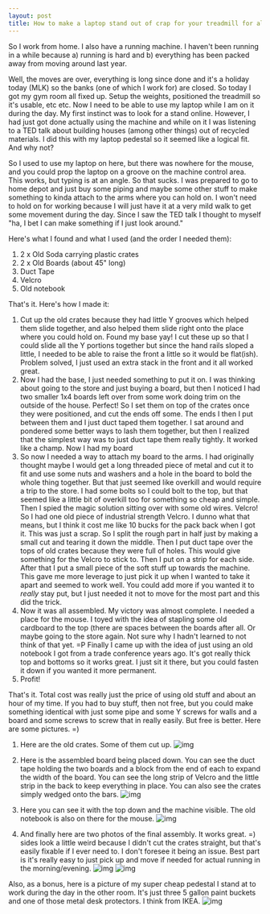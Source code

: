 ```yaml
---
layout: post
title: How to make a laptop stand out of crap for your treadmill for almost free =)
---
```


So I work from home. I also have a running machine. I haven't been running in a while because a) running is hard and b) everything has been packed away from moving around last year.

Well, the moves are over, everything is long since done and it's a holiday today (MLK) so the banks (one of which I work for) are closed. So today I got my gym room all fixed up. Setup the weights, positioned the treadmill so it's usable, etc etc. Now I need to be able to use my laptop while I am on it during the day. My first instinct was to look for a stand online. However, I had just got done actually using the machine and while on it I was listening to a TED talk about building houses (among other things) out of recycled materials. I did this with my laptop pedestal so it seemed like a logical fit. And why not?

So I used to use my laptop on here, but there was nowhere for the mouse, and you could prop the laptop on a groove on the machine control area. This works, but typing is at an angle. So that sucks. I was prepared to go to home depot and just buy some piping and maybe some other stuff to make something to kinda attach to the arms where you can hold on. I won't need to hold on for working because I will just have it at a very mild walk to get some movement during the day. Since I saw the TED talk I thought to myself "ha, I bet I can make something if I just look around."

Here's what I found and what I used (and the order I needed them):

1. 2 x Old Soda carrying plastic crates
2. 2 x Old Boards (about 45" long)
3. Duct Tape
4. Velcro
5. Old notebook

That's it. Here's how I made it:

1. Cut up the old crates because they had little Y grooves which helped them slide together, and also helped them slide right onto the place where you could hold on. Found my base yay! I cut these up so that I could slide all the Y portions together but since the hand rails sloped a little, I needed to be able to raise the front a little so it would be flat(ish). Problem solved, I just used an extra stack in the front and it all worked great.
2. Now I had the base, I just needed something to put it on. I was thinking about going to the store and just buying a board, but then I noticed I had two smaller 1x4 boards left over from some work doing trim on the outside of the house. Perfect! So I set them on top of the crates once they were positioned, and cut the ends off some. The ends I then I put between them and I just duct taped them together. I sat around and pondered some better ways to lash them together, but then I realized that the simplest way was to just duct tape them really tightly. It worked like a champ. Now I had my board
3. So now I needed a way to attach my board to the arms. I had originally thought maybe I would get a long threaded piece of metal and cut it to fit and use some nuts and washers and a hole in the board to bold the whole thing together. But that just seemed like overkill and would require a trip to the store. I had some bolts so I could bolt to the top, but that seemed like a little bit of overkill too for something so cheap and simple. Then I spied the magic solution sitting over with some old wires. Velcro! So I had one old piece of industrial strength Velcro. I dunno what that means, but I think it cost me like 10 bucks for the pack back when I got it. This was just a scrap. So I split the rough part in half just by making a small cut and tearing it down the middle. Then I put duct tape over the tops of old crates because they were full of holes. This would give something for the Velcro to stick to. Then I put on a strip for each side. After that I put a small piece of the soft stuff up towards the machine. This gave me more leverage to just pick it up when I wanted to take it apart and seemed to work well. You could add more if you wanted it to *really* stay put, but I just needed it not to move for the most part and this did the trick.
4. Now it was all assembled. My victory was almost complete. I needed a place for the mouse. I toyed with the idea of stapling some old cardboard to the top (there are spaces between the boards after all. Or maybe going to the store again. Not sure why I hadn't learned to not think of that yet. =P Finally I came up with the idea of just using an old notebook I got from a trade conference years ago. It's got really thick top and bottoms so it works great. I just sit it there, but you could fasten it down if you wanted it more permanent.
5. Profit!

That's it. Total cost was really just the price of using old stuff and about an hour of my time. If you had to buy stuff, then not free, but you could make something identical with just some pipe and some Y screws for walls and a board and some screws to screw that in really easily. But free is better. Here are some pictures. =)

1. Here are the old crates. Some of them cut up.
![img](http://www.drowningintechnicaldebt.com/images/www_drowningintechnicaldebt_com/royashbrook/011711_2343_Howtomakeal1.png)

2. Here is the assembled board being placed down. You can see the duct tape holding the two boards and a block from the end of each to expand the width of the board. You can see the long strip of Velcro and the little strip in the back to keep everything in place. You can also see the crates simply wedged onto the bars.
![img](http://www.drowningintechnicaldebt.com/images/www_drowningintechnicaldebt_com/royashbrook/011711_2343_Howtomakeal2.png)

3. Here you can see it with the top down and the machine visible. The old notebook is also on there for the mouse.
![img](http://www.drowningintechnicaldebt.com/images/www_drowningintechnicaldebt_com/royashbrook/011711_2343_Howtomakeal3.png)

4. And finally here are two photos of the final assembly. It works great. =) sides look a little weird because I didn't cut the crates straight, but that's easily fixable if I ever need to. I don't foresee it being an issue. Best part is it's really easy to just pick up and move if needed for actual running in the morning/evening.
![img](http://www.drowningintechnicaldebt.com/images/www_drowningintechnicaldebt_com/royashbrook/011711_2343_Howtomakeal4.png)
![img](http://www.drowningintechnicaldebt.com/images/www_drowningintechnicaldebt_com/royashbrook/011711_2343_Howtomakeal5.png)

Also, as a bonus, here is a picture of my super cheap pedestal I stand at to work during the day in the other room. It's just three 5 gallon paint buckets and one of those metal desk protectors. I think from IKEA.
![img](http://www.drowningintechnicaldebt.com/images/www_drowningintechnicaldebt_com/royashbrook/011711_2343_Howtomakeal6.png)

